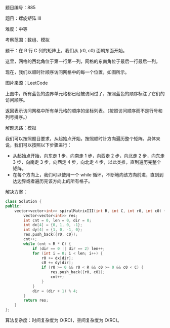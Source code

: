 题目编号：885

题目：螺旋矩阵 III

难度：中等

考察范围：数组、模拟

题干：在 R 行 C 列的矩阵上，我们从 (r0, c0) 面朝东面开始。 

这里，网格的西北角位于第一行第一列，网格的东南角位于最后一行最后一列。

现在，我们以顺时针顺序访问网格中的每一个位置，如图所示。

图片来源：LeetCode

上图中，所有蓝色的边界单元格都已经被访问过了，按照蓝色的顺序标注了它们的访问顺序。

返回表示访问网格中所有单元格的顺序的坐标列表。（按照访问顺序而不是行号和列号排序。）

解题思路：模拟

我们可以按照题目要求，从起始点开始，按照顺时针方向遍历整个矩阵。具体来说，我们可以按照以下步骤进行：

- 从起始点开始，向东走 1 步，向南走 1 步，向西走 2 步，向北走 2 步，向东走 3 步，向南走 3 步，向西走 4 步，向北走 4 步，以此类推，直到遍历完整个矩阵。
- 在每个方向上，我们可以使用一个 while 循环，不断地向该方向前进，直到到达边界或者遍历完该方向上的所有格子。

解决方案：

```cpp
class Solution {
public:
    vector<vector<int>> spiralMatrixIII(int R, int C, int r0, int c0) {
        vector<vector<int>> res;
        int cnt = 0, len = 0, dir = 0;
        int dx[4] = {0, 1, 0, -1};
        int dy[4] = {1, 0, -1, 0};
        res.push_back({r0, c0});
        cnt++;
        while (cnt < R * C) {
            if (dir == 0 || dir == 2) len++;
            for (int i = 0; i < len; i++) {
                r0 += dx[dir];
                c0 += dy[dir];
                if (r0 >= 0 && r0 < R && c0 >= 0 && c0 < C) {
                    res.push_back({r0, c0});
                    cnt++;
                }
            }
            dir = (dir + 1) % 4;
        }
        return res;
    }
};
```

算法复杂度：时间复杂度为 O(RC)，空间复杂度为 O(RC)。